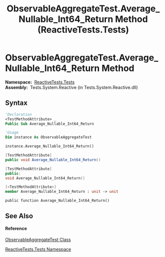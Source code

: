 ﻿---
title: ObservableAggregateTest.Average_Nullable_Int64_Return Method  (ReactiveTests.Tests)
TOCTitle: Average_Nullable_Int64_Return Method
ms:assetid: M:ReactiveTests.Tests.ObservableAggregateTest.Average_Nullable_Int64_Return
ms:mtpsurl: https://msdn.microsoft.com/en-us/library/reactivetests.tests.observableaggregatetest.average_nullable_int64_return(v=VS.103)
ms:contentKeyID: 36620262
ms.date: 06/28/2011
mtps_version: v=VS.103
f1_keywords:
- ReactiveTests.Tests.ObservableAggregateTest.Average_Nullable_Int64_Return
dev_langs:
- CSharp
- JScript
- VB
- FSharp
- c++
---

# ObservableAggregateTest.Average\_Nullable\_Int64\_Return Method

**Namespace:**  [ReactiveTests.Tests](hh289046\(v=vs.103\).md)  
**Assembly:**  Tests.System.Reactive (in Tests.System.Reactive.dll)

## Syntax

``` vb
'Declaration
<TestMethodAttribute> _
Public Sub Average_Nullable_Int64_Return
```

``` vb
'Usage
Dim instance As ObservableAggregateTest

instance.Average_Nullable_Int64_Return()
```

``` csharp
[TestMethodAttribute]
public void Average_Nullable_Int64_Return()
```

``` c++
[TestMethodAttribute]
public:
void Average_Nullable_Int64_Return()
```

``` fsharp
[<TestMethodAttribute>]
member Average_Nullable_Int64_Return : unit -> unit 
```

``` jscript
public function Average_Nullable_Int64_Return()
```

## See Also

#### Reference

[ObservableAggregateTest Class](hh314823\(v=vs.103\).md)

[ReactiveTests.Tests Namespace](hh289046\(v=vs.103\).md)

